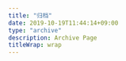 ```yaml
---
title: "归档"
date: 2019-10-19T11:44:14+09:00
type: "archive"
description: Archive Page
titleWrap: wrap
---
```



